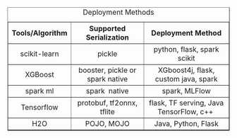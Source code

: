 <table align="center" border="1" cellpadding="1" cellspacing="1">
	<caption>Deployment Methods</caption>
	<thead>
		<tr>
			<th scope="col">Tools/Algorithm</th>
			<th scope="col">Supported Serialization</th>
			<th scope="col">Deployment Method</th>
		</tr>
	</thead>
	<tbody>
		<tr>
			<td style="text-align:center">scikit-learn</td>
			<td style="text-align:center">pickle</td>
			<td style="text-align:center">python, flask, spark scikit</td>
		</tr>
		<tr>
			<td style="text-align:center">XGBoost</td>
			<td style="text-align:center">booster, pickle or spark native</td>
			<td style="text-align:center">XGboost4j, flask, custom java, spark</td>
		</tr>
		<tr>
			<td style="text-align:center">spark ml</td>
			<td style="text-align:center">spark&nbsp; native</td>
			<td style="text-align:center">spark, MLFlow</td>
		</tr>
		<tr>
			<td style="text-align:center">Tensorflow</td>
			<td style="text-align:center">protobuf, tf2onnx, tflite</td>
			<td style="text-align:center">flask, TF serving, Java TensorFlow, c++&nbsp;</td>
		</tr>
		<tr>
			<td style="text-align:center">H2O</td>
			<td style="text-align:center">POJO, MOJO</td>
			<td style="text-align:center">Java, Python, Flask</td>
	</tbody>
</table>